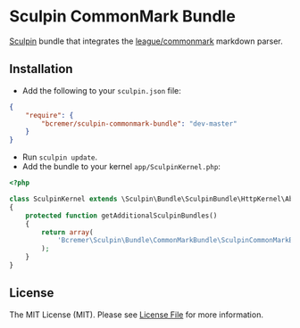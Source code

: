# Sculpin CommonMark Bundle

[Sculpin](http://sculpin.io) bundle that integrates the [league/commonmark](https://github.com/thephpleague/commonmark) markdown parser.

## Installation

* Add the following to your `sculpin.json` file:

```json
{
    "require": {
        "bcremer/sculpin-commonmark-bundle": "dev-master"
    }
}
```

* Run `sculpin update`.
* Add the bundle to your kernel `app/SculpinKernel.php`:

```php
<?php

class SculpinKernel extends \Sculpin\Bundle\SculpinBundle\HttpKernel\AbstractKernel
{
    protected function getAdditionalSculpinBundles()
    {
        return array(
            'Bcremer\Sculpin\Bundle\CommonMarkBundle\SculpinCommonMarkBundle'
        );
    }
}
```

## License

The MIT License (MIT). Please see [License File](LICENSE) for more information.
